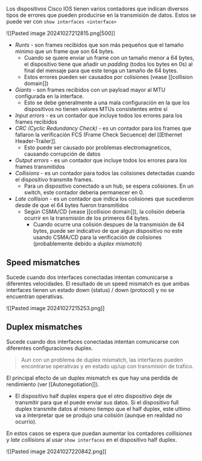 Los dispositivos Cisco IOS tienen varios contadores que indican diversos tipos de errores que pueden producirse en la transmisión de datos. Estos se puede ver con `show interfaces <interface>`

![[Pasted image 20241027212815.png|500]]
- _Runts_ - son frames recibidos que son más pequeños que el tamaño minimo que un frame que son 64 bytes.
	- Cuando se quiere enviar un frame con un tamaño menor a 64 bytes, el dispositivo tiene que añadir un _padding_ (todos los bytes en 0s) al final del mensaje para que este tenga un tamaño de 64 bytes. 
	- Estos errores pueden ser causados por colisiones (vease [[collision domain]])
- _Giants_ - son frames recibidos con un payload mayor al MTU configurada en la interface. 
	- Esto se debe generalmente a una mala configuración en la que los dispositivos no tienen valores MTUs consistentes entre sí
- _Input errors_ - es un contador que incluye todos los errores para los frames recibidos 
- _CRC (Cyclic Redundancy Check)_ - es un contador para los frames que fallaron la verificación FCS (Frame Check Secuence) del [[Ethernet Header-Trailer]]. 
	- Esto puede ser causado por problemas electromagneticos, causando corrupción de datos 
- _Output errors_ - es un contador que incluye todos los errores para los frames transmitidos 
- _Collisions_ - es un contador para todos las colisiones detectadas cuando el dispositivo transmite frames. 
	- Para un dispositivo conectado a un hub, se espera colisiones. En un switch, este contador deberia permanecer en 0. 
- _Late collision_ - es un contador que indica los colisiones que sucedieron desde de que el 64 bytes fueron transmitidos 
	- Según CSMA/CD (vease [[collision domain]]), la colisión deberia ocurrir en la transmisión de los primeros 64 bytes. 
		- Cuando ocurre una colisión despues de la transmisión de 64 bytes, puede ser indicativo de que algun dispositivo no este usando CSMA/CD para la verificación de colisiones (probablemente debido a _duplex mismatch_)


## Speed mismatches 
Sucede cuando dos interfaces conectadas intentan comunicarse a diferentes velocidades. El resultado de un speed mismatch es que ambas interfaces tienen un estado down (status) / down (protocol) y no se encuentran operativas.  

![[Pasted image 20241027215253.png]]

## Duplex mismatches 
Sucede cuando dos interfaces conectadas intentan comunicarse con diferentes configuraciones duplex. 
> Aun con un problema de duplex mismatch, las interfaces pueden encontrarse operativas y en estado up/up con transmisión de trafico. 

El principal efecto de un duplex mismatch es que hay una perdida de rendimiento (ver [[Autonegotiation]]). 
- El dispositivo half duplex espera que el otro dispositivo deje de transmitir para que el puede enviar sus datos. Si el dispositivo full duplex transmite datos al mismo tiempo que el half duplex, este ultimo va a interpretar que se produjo una colisión (aunque en realidad no ocurrio).

En estos casos se espera que puedan aumentar los contadores _collisiones_ y _late collisions_ al usar `show interfaces` en el dispositivo half duplex. 

![[Pasted image 20241027220842.png]]


